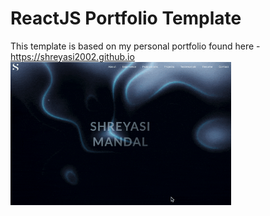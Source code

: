 # ReactJS Portfolio Template

This template is based on my personal portfolio found here - https://shreyasi2002.github.io 
<img src="./Images/background.gif" width="70%"/>
